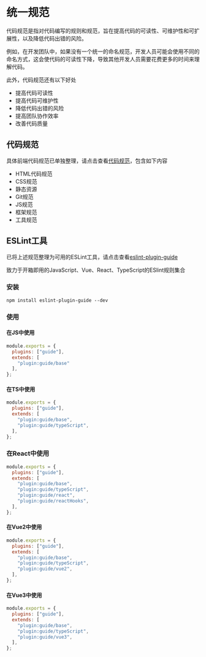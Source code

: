 # 统一规范
代码规范是指对代码编写的规则和规范，旨在提高代码的可读性、可维护性和可扩展性，以及降低代码出错的风险。

例如，在开发团队中，如果没有一个统一的命名规范，开发人员可能会使用不同的命名方式，这会使代码的可读性下降，导致其他开发人员需要花费更多的时间来理解代码。

此外，代码规范还有以下好处
- 提高代码可读性
- 提高代码可维护性
- 降低代码出错的风险
- 提高团队协作效率
- 改善代码质量

## 代码规范
具体前端代码规范已单独整理，请点击查看[代码规范](/guide/)，包含如下内容
- HTML代码规范
- CSS规范
- 静态资源
- Git规范
- JS规范
- 框架规范
- 工具规范

## ESLint工具
已将上述规范整理为可用的ESLint工具，请点击查看[eslint-plugin-guide](https://github.com/CrayonPig/eslint-plugin-guide)

致力于开箱即用的JavaScript、Vue、React、TypeScript的ESlint规则集合

### 安装
```shell
npm install eslint-plugin-guide --dev
```

### 使用

#### 在JS中使用
```js
module.exports = {
  plugins: ["guide"],
  extends: [
    "plugin:guide/base"
  ],
};
```
#### 在TS中使用
```js
module.exports = {
  plugins: ["guide"],
  extends: [
    "plugin:guide/base",
    "plugin:guide/typeScript", 
  ],
};
```

### 在React中使用
```js
module.exports = {
  plugins: ["guide"],
  extends: [
    "plugin:guide/base",
    "plugin:guide/typeScript", 
    "plugin:guide/react", 
    "plugin:guide/reactHooks", 
  ],
};
```
#### 在Vue2中使用
```js
module.exports = {
  plugins: ["guide"],
  extends: [
    "plugin:guide/base",
    "plugin:guide/typeScript", 
    "plugin:guide/vue2", 
  ],
};
```
#### 在Vue3中使用
```js
module.exports = {
  plugins: ["guide"],
  extends: [
    "plugin:guide/base",
    "plugin:guide/typeScript", 
    "plugin:guide/vue3", 
  ],
};
```